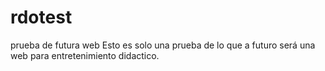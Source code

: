 # rdotest
prueba de futura web
Esto es solo una prueba de lo que a futuro será una web para entretenimiento didactico.

